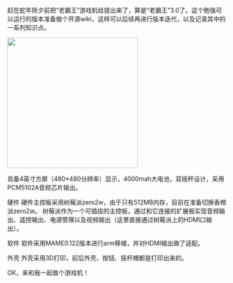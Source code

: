 赶在蛇年除夕前把“老霸王”游戏机给搓出来了，算是“老霸王”3.0了。这个勉强可以运行的版本准备做个开源wiki，这样可以后续再进行版本迭代，以及记录其中的一系列知识点。

<img src="https://iotshare.cdn.bcebos.com/usr/uploads/2025/09/UBk4R3.png" width=300px/>

具备4英寸方屏（480*480分辨率）显示，4000mah大电池，双摇杆设计，采用PCM5102A音频芯片输出。

硬件 硬件主控板采用树莓派zero2w，由于只有512MB内存，目前在准备切换香橙派zero2w。 树莓派作为一个可插拔的主控板，通过和它连接的扩展板实现音频输出、遥控输出、电源管理以及视频输出（这里直接通过树莓派上的HDMI口输出）。

软件 软件采用MAME0.122版本进行arm移植，并对HDMI输出做了适配。

外壳 外壳采用3D打印，前后外壳、按钮、摇杆帽都是打印出来的。

OK，来和我一起做个游戏机！